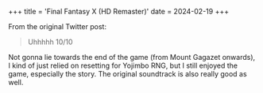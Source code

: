 +++
title = 'Final Fantasy X (HD Remaster)'
date = 2024-02-19
+++

<!--more-->

From the original Twitter post:

> Uhhhhh 10/10

Not gonna lie towards the end of the game (from Mount Gagazet onwards), I kind of just relied on resetting for Yojimbo RNG, but I still enjoyed the game, especially the story. The original soundtrack is also really good as well.